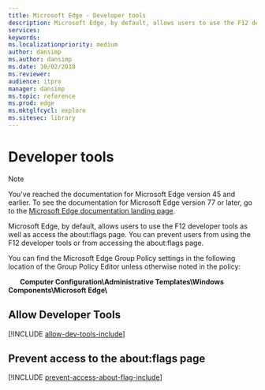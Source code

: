 ```yaml
---
title: Microsoft Edge - Developer tools
description: Microsoft Edge, by default, allows users to use the F12 developer tools as well as access the about:flags page.  You can prevent users from using the F12 developer tools or from accessing the about:flags page.
services:
keywords:
ms.localizationpriority: medium
author: dansimp
ms.author: dansimp
ms.date: 10/02/2018
ms.reviewer:
audience: itpro
manager: dansimp
ms.topic: reference
ms.prod: edge
ms.mktglfcycl: explore
ms.sitesec: library
---
```


# Developer tools

> [!NOTE]
> You've reached the documentation for Microsoft Edge version 45 and earlier. To see the documentation for Microsoft Edge version 77 or later, go to the [Microsoft Edge documentation landing page](https://docs.microsoft.com/DeployEdge/).

Microsoft Edge, by default, allows users to use the F12 developer tools as well as access the about:flags page.  You can prevent users from using the F12 developer tools or from accessing the about:flags page.

You can find the Microsoft Edge Group Policy settings in the following location of the Group Policy Editor unless otherwise noted in the policy:

&nbsp;&nbsp;&nbsp;&nbsp;&nbsp;&nbsp;**Computer Configuration\\Administrative Templates\\Windows Components\\Microsoft Edge\\**

## Allow Developer Tools
[!INCLUDE [allow-dev-tools-include](../includes/allow-dev-tools-include.md)]

## Prevent access to the about:flags page
[!INCLUDE [prevent-access-about-flag-include](../includes/prevent-access-about-flag-include.md)]

